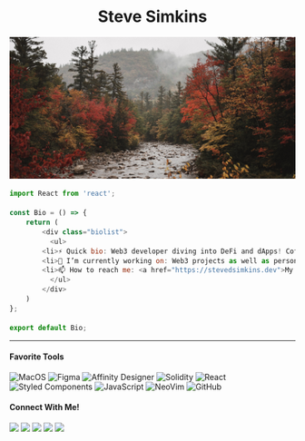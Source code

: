 <h1 align="center"> Steve Simkins </h1>

![Cover](./img/cover.jpg)

```javascript
import React from 'react'; 

const Bio = () => {
	return (
	    <div class="biolist">
	      <ul>
		<li>⚡️ Quick bio: Web3 developer diving into DeFi and dApps! Coffee, crypto, VIM enthusiest, husband, father, somehow ended up with 4 cats.</li>
		<li>🔭 I’m currently working on: Web3 projects as well as personal websites for friends!</li>
		<li>📫 How to reach me: <a href="https://stevedsimkins.dev">My Website!</a></li>
	      </ul>
	    </div>
	)
};

export default Bio;
```
----

<h4>Favorite Tools</h4>

![MacOS](https://img.shields.io/badge/mac%20os-000000?style=for-the-badge&logo=apple&logoColor=white) ![Figma](https://img.shields.io/badge/figma-%23F24E1E.svg?style=for-the-badge&logo=figma&logoColor=white) ![Affinity Designer](https://img.shields.io/badge/affinitydesginer-%231B72BE.svg?style=for-the-badge&logo=affinity-designer&logoColor=white) ![Solidity](https://img.shields.io/badge/Solidity-e6e6e6?style=for-the-badge&logo=solidity&logoColor=black) ![React](https://img.shields.io/badge/react-%2320232a.svg?style=for-the-badge&logo=react&logoColor=%2361DAFB) ![Styled Components](https://img.shields.io/badge/styled--components-DB7093?style=for-the-badge&logo=styled-components&logoColor=white) ![JavaScript](https://img.shields.io/badge/javascript-%23323330.svg?style=for-the-badge&logo=javascript&logoColor=%23F7DF1E) ![NeoVim](https://img.shields.io/badge/NeoVim-%2357A143.svg?&style=for-the-badge&logo=neovim&logoColor=white) ![GitHub](https://img.shields.io/badge/github-%23121011.svg?style=for-the-badge&logo=github&logoColor=white) 

<h4>Connect With Me!</h4>  

<a href="https://stevedsimkins.dev" target="_blank"><img src="https://img.shields.io/badge/Website-000000?style=for-the-badge&logo=Safari&logoColor=white"/></a>
<a href="https://hashnode.com/@stevedsimkins" target="_blank"><img src="https://img.shields.io/badge/Hashnode-2962FF?style=for-the-badge&logo=hashnode&logoColor=white"/></a>
<a href="https://www.twitter.com/stevedsimkins" target="_blank"><img src="https://img.shields.io/badge/@stevedsimkins-%231DA1F2.svg?style=for-the-badge&logo=Twitter&logoColor=white" /></a>
<a href="https://instagram.com/stevedsimkins.dev" target="_blank"><img src="https://img.shields.io/badge/@stevedsimkins.dev-%23E4405F.svg?style=for-the-badge&logo=Instagram&logoColor=white"/></a>
<a href="https://facebook.com/sdsimkins" target="_blank"><img src="https://img.shields.io/badge/Facebook-%231877F2.svg?style=for-the-badge&logo=Facebook&logoColor=white"/></a>
